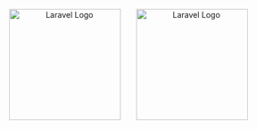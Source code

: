 <p align="center">
    <a href="https://laravel.com" target="_blank"><img src="https://static-00.iconduck.com/assets.00/laravel-icon-1990x2048-xawylrh0.png" width="200" alt="Laravel Logo"></a> &nbsp; &nbsp; &nbsp;
    <a href="https://laravel.com" target="_blank"><img src="https://www.pngkey.com/png/full/269-2693201_mysql-logo-circle-png.png" width="200" alt="Laravel Logo"></a>
</p>

